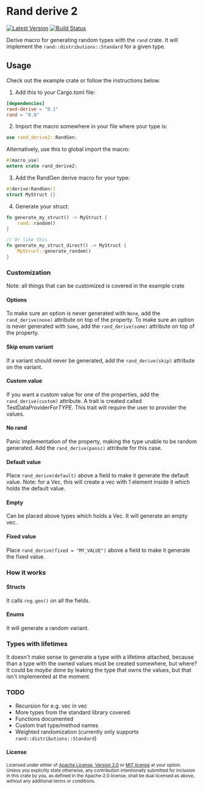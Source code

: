 # Rand derive 2

[![Latest Version](https://img.shields.io/crates/v/rand_derive2.svg)](https://crates.io/crates/rand_derive2)
[![Build Status](https://img.shields.io/github/workflow/status/jasperav/rand_derive2/CI/master)](https://github.com/jasperav/rand_derive2/actions)

Derive macro for generating random types with the `rand` crate. 
It will implement the `rand::distributions::Standard` for a given type.

## Usage

Check out the example crate or follow the instructions below.

1. Add this to your Cargo.toml file:

```toml
[dependencies]
rand-derive = "0.1"
rand = "0.8"
```

2. Import the macro somewhere in your file where your type is:
```rust
use rand_derive2::RandGen;
```

Alternatively, use this to global import the macro:
```rust
#[macro_use]
extern crate rand_derive2;
```

3. Add the RandGen derive macro for your type:
```rust
#[derive(RandGen)]
struct MyStruct {}
```

4. Generate your struct:
```rust
fn generate_my_struct() -> MyStruct { 
    rand::random()
}

// Or like this
fn generate_my_struct_direct() -> MyStruct { 
    MyStruct::generate_random()
}
```

### Customization
Note: all things that can be customized is covered in the example crate
#### Options
To make sure an option is never generated with `None`, add the `rand_derive(none)` attribute on top of the property.
To make sure an option is never generated with `Some`, add the `rand_derive(some)` attribute on top of the property.
#### Skip enum variant
If a variant should never be generated, add the `rand_derive(skip)` attribute on the variant. 
#### Custom value
If you want a custom value for one of the properties, add the `rand_derive(custom)` attribute.
A trait is created called TestDataProviderFor$TYPE$. 
This trait will require the user to provider the values.
#### No rand
Panic implementation of the property, making the type unable to be random generated.
Add the `rand_derive(panic)` attribute for this case.
#### Default value
Place `rand_derive(default)` above a field to make it generate the default value. Note: for a Vec, this will create a vec
with 1 element inside it which holds the default value.
#### Empty
Can be placed above types which holds a Vec. It will generate an empty vec.
#### Fixed value
Place `rand_derive(fixed = "MY_VALUE")` above a field to make it generate the fixed value.

### How it works 
#### Structs
It calls `rng.gen()` on all the fields.
#### Enums 
It will generate a random variant.

### Types with lifetimes
It doesn't make sense to generate a type with a lifetime attached, because than a type with the owned values must be
created somewhere, but where? It could be _maybe_ done by leaking the type that owns the values, but that isn't implemented at the moment.

### TODO
- Recursion for e.g. vec in vec
- More types from the standard library covered
- Functions documented
- Custom trait type/method names
- Weighted randomization (currently only supports `rand::distributions::Standard`)

#### License

<sup>
Licensed under either of <a href="LICENSE-APACHE">Apache License, Version
2.0</a> or <a href="LICENSE-MIT">MIT license</a> at your option.
</sup>

<br>

<sub>
Unless you explicitly state otherwise, any contribution intentionally submitted
for inclusion in this crate by you, as defined in the Apache-2.0 license, shall
be dual licensed as above, without any additional terms or conditions.
</sub>
